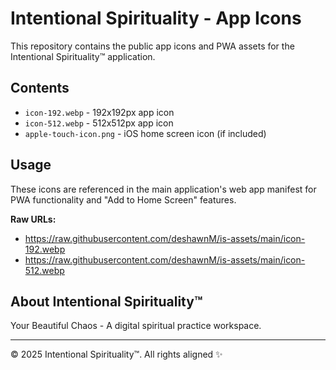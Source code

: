 # Intentional Spirituality - App Icons

This repository contains the public app icons and PWA assets for the Intentional Spirituality™ application.

## Contents

- `icon-192.webp` - 192x192px app icon
- `icon-512.webp` - 512x512px app icon
- `apple-touch-icon.png` - iOS home screen icon (if included)

## Usage

These icons are referenced in the main application's web app manifest for PWA functionality and "Add to Home Screen" features.

**Raw URLs:**
- https://raw.githubusercontent.com/deshawnM/is-assets/main/icon-192.webp
- https://raw.githubusercontent.com/deshawnM/is-assets/main/icon-512.webp

## About Intentional Spirituality™

Your Beautiful Chaos - A digital spiritual practice workspace.

---

© 2025 Intentional Spirituality™. All rights aligned ✨

